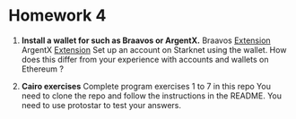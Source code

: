 # Homework 4

1. **Install a wallet for such as Braavos or ArgentX.**
	Braavos [Extension](https://chrome.google.com/webstore/detail/braavos-wallet/jnlgamecbpmbajjfhmmmlhejkemejdma)
	ArgentX [Extension](https://chrome.google.com/webstore/detail/argent-x/dlcobpjiigpikoobohmabehhmhfoodbb)
Set up an account on Starknet using the wallet. How does this differ from your experience with accounts and wallets on Ethereum ?

2. **Cairo exercises**
Complete program exercises 1 to 7 in this repo You need to clone the repo and follow the instructions in the README. You need to use protostar to test your answers.


